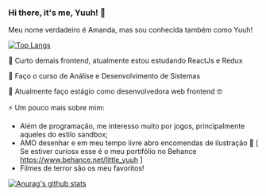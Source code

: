### Hi there, it's me, Yuuh! 👋

Meu nome verdadeiro é Amanda, mas sou conhecida também como Yuuh!

[![Top Langs](https://github-readme-stats.vercel.app/api/top-langs/?username=ayuka1&layout=compact)](https://github.com/anuraghazra/github-readme-stats)

🌱 Curto demais frontend, atualmente estou estudando ReactJs e Redux


💬 Faço o curso de Análise e Desenvolvimento de Sistemas


🔭 Atualmente faço estágio como desenvolvedora web frontend 🤓


⚡ Um pouco mais sobre mim: 
  - Além de programação, me interesso muito por jogos, principalmente aqueles do estilo sandbox;
  - AMO desenhar e em meu tempo livre abro encomendas de ilustração 👯 [ Se estiver curiosx esse é o meu portifólio no Behance https://www.behance.net/little_yuuh ] 
  - Filmes de terror são os meu favoritos! 

<!--
**Ayuka1/Ayuka1** is a ✨ _special_ ✨ repository because its `README.md` (this file) appears on your GitHub profile.

Here are some ideas to get you started:

- 🔭 I’m currently working on ...
- 🌱 I’m currently learning ...
- 👯 I’m looking to collaborate on ...
- 🤔 I’m looking for help with ...
- 💬 Ask me about ...
- 📫 How to reach me: ...
- 😄 Pronouns: ...
- ⚡ Fun fact: ...
-->
[![Anurag's github stats](https://github-readme-stats.vercel.app/api?username=ayuka1&show_icons=true)](https://github.com/anuraghazra/github-readme-stats)
